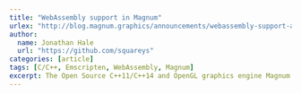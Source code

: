 ```yaml
---
title: "WebAssembly support in Magnum"
urlex: "http://blog.magnum.graphics/announcements/webassembly-support-and-more/"
author:
  name: Jonathan Hale
  url: "https://github.com/squareys"
categories: [article]
tags: [C/C++, Emscripten, WebAssembly, Magnum]
excerpt: The Open Source C++11/C++14 and OpenGL graphics engine Magnum recently added first-class WebAssembly support. An article on the official blog explains how to easily compile your C++ projects to WebAssembly, compares it to asm.js and mentions a few useful tips for best online experience. Last but not least, there's a bunch of online demos that use both WebGL 1 and 2, showing how a single codebase can be run both natively and in the browser.
---
```


